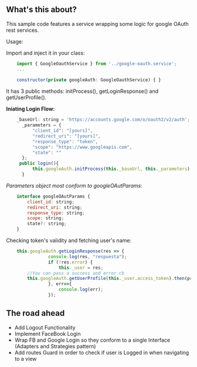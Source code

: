 What's this about?
------------------

This sample code features a service wrapping some logic for google OAuth rest services.

Usage:

Import and inject it in your class:

```javascript
    import { GoogleOauthService } from '../google-oauth.service';
    ...
    
    constructor(private googleAuth: GoogleOauthService) { }
```

It has 3 public methods: initProcess(), getLoginResponse() and getUserProfile().

**Iniating Login Flow:**

```javascript
    _baseUrl: string = 'https://accounts.google.com/o/oauth2/v2/auth';
      _parameters = {
    	  "client_id": "[yours]",
    	  "redirect_uri": "[yours]",
    	  "response_type": "token",
    	  "scope": "https://www.googleapis.com",
    	  "state": ""
      };
     public login(){
    	  this.googleAuth.initProcess(this._baseUrl, this._parameters);
      }
```      
*Parameters object most conform to googleOAutParams*:

```javascript
    interface googleOAutParams {
    	client_id: string;
    	redirect_uri: string;
    	response_type: string;
    	scope: string;
    	state?: string;
    }
```

Checking token's validity and fetching user's name:

```javascript
    this.googleAuth.getLoginResponse(res => {
    			console.log(res, "respuesta");
    			if (!res.error) {
    				this._user = res;
    	//You can pass a success and error cb
        this.googleAuth.getUserProfile(this._user.access_token).then(prof => {	
        		}, err=>{
        			console.log(err);
        		});
```


The road ahead
--------------

 - Add Logout Functionality
 - Implement FaceBook Login
 - Wrap FB and Google Login so they conform to a single Interface (Adapters
   and Strategies pattern)
 - Add routes Guard in order to check if user is Logged in when navigating to a view
